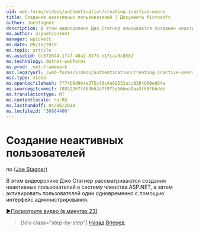 ```yaml
---
uid: web-forms/videos/authentication/creating-inactive-users
title: Создание неактивных пользователей | Документы Microsoft
author: JoeStagner
description: В этом видеоролике Джо Стэгнер описывается создание неактивных пользователей в систему членства ASP.NET, а затем с помощью интерфейса администратора активировать пользователей один...
ms.author: aspnetcontent
manager: wpickett
ms.date: 09/16/2010
ms.topic: article
ms.assetid: dc572644-1f4f-40a2-8173-e17caa3c8582
ms.technology: dotnet-webforms
ms.prod: .net-framework
msc.legacyurl: /web-forms/videos/authentication/creating-inactive-users
msc.type: video
ms.openlocfilehash: 7f74b6d9b4e375c48c4e80533acc8384060ed64a
ms.sourcegitcommit: f8852267f463b62d7f975e56bea9aa3f68fbbdeb
ms.translationtype: MT
ms.contentlocale: ru-RU
ms.lasthandoff: 04/06/2018
ms.locfileid: "30884406"
---
```

<a name="creating-inactive-users"></a>Создание неактивных пользователей
====================
по [(Joe Stagner)](https://github.com/JoeStagner)

В этом видеоролике Джо Стэгнер рассматриваются создания неактивных пользователей в систему членства ASP.NET, а затем активировать пользователей один одновременно с помощью интерфейс администрирования.

[&#9654;Посмотрите видео (в минутах 23)](https://channel9.msdn.com/Blogs/ASP-NET-Site-Videos/creating-inactive-users)

> [!div class="step-by-step"]
> [Назад](simple-web-service-authentication.md)
> [Вперед](sql-injection-defense.md)
